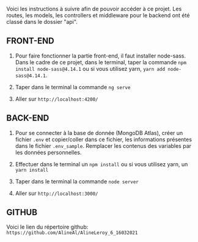 Voici les instructions à suivre afin de pouvoir accéder à ce projet. Les routes, les models, les controllers et middleware pour le backend ont été classé dans le dossier "api".

## FRONT-END

1) Pour faire fonctionner la partie front-end, il faut installer node-sass. Dans le cadre de ce projet, dans le terminal, taper la commande `npm install node-sass@4.14.1` ou si vous utilisez yarn, `yarn add node-sass@4.14.1`.

2) Taper dans le terminal la commande `ng serve`

3) Aller sur `http://localhost:4200/`

## BACK-END

1) Pour se connecter à la base de donnée (MongoDB Atlas), créer un fichier `.env` et copier/coller dans ce fichier, les informations présentes dans le fichier `.env_sample`. Remplacer les contenus des variables par les données personnelles.

2) Effectuer dans le terminal un `npm install` ou si vous utilisez yarn, un `yarn install`

3) Taper dans le terminal la commande `node server`

4)  Aller sur `http://localhost:3000/`

## GITHUB

Voici le lien du répertoire github: `https://github.com/AlineAl/AlineLeroy_6_16032021`